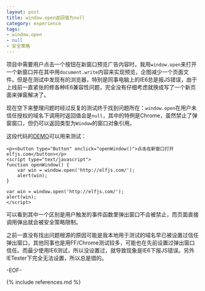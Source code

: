 ```yaml
---
layout: post
title: window.open返回值为null
category: experience
tags:
- window.open
- null
- 安全策略
---
```


项目中需要用户点击一个按钮在新窗口预览广告内容时，我用`window.open`来打开一个新窗口并在其中用`document.write`内容来实现预览，企图减少一个页面文件。但是在测试中发现有的浏览器，特别是同事电脑上的IE6总是报JS错误，由于上线前一直紧张的修各种IE6兼容性问题，完全没有仔细考虑就换成写了一个新页面来弹窗解决了。

现在空下来整理问题时经过反复的测试终于找到问题所在：`window.open`在用户未信任授权的域名下调用时返回值会是`null`，其中的特例是Chrome，虽然禁止了弹窗窗口，但仍可以返回类型为`Window`的窗口对象引用。

这段代码的[DEMO](/demo/window-open-return-null/)可以用来测试：

	<p><button type="Button" onclick="openWindow()">点击在新窗口打开elfjs.com</button></p>
	<script type="text/javascript">
	function openWindow() {
		var win = window.open('http://elfjs.com/');
		alert(win);
	}

	var win = window.open('http://elfjs.com/');
	alert(win);
	</script>

可以看到其中一个区别是用户触发的事件函数里弹出窗口不会被禁止，而页面直接调用弹出就会被安全策略限制。

之前一直没有找出问题根源的原因可能是我本地用于测试的域名早已被设置过信任弹出窗口，其他同事也是用FF/Chrome测试较多，可能也在先前设置过弹出窗口信任。而最少使用IE6测试，所以没设置过，就导致现象是IE6下报JS错误。另外IETester下完全无法设置，所以总是错的。

-EOF-

{% include references.md %}
